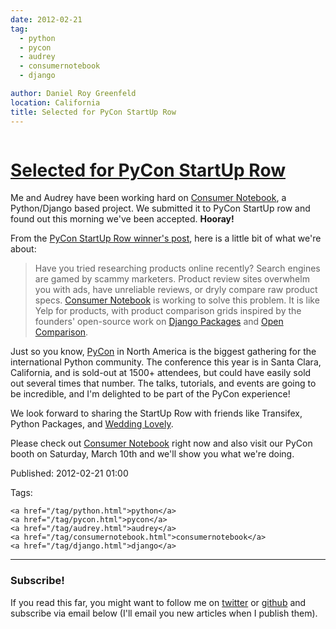 ```yaml
---
date: 2012-02-21
tag:
  - python
  - pycon
  - audrey
  - consumernotebook
  - django

author: Daniel Roy Greenfeld
location: California
title: Selected for PyCon StartUp Row
---
```


<div class="twelve wide column">
  <h1 class="ui block header">
    <div class="content">
      <a href="/selected-for-pycon-startup-row.html"
        >Selected for PyCon StartUp Row</a
      >
    </div>
  </h1>
  <p>
    Me and Audrey have been working hard on
    <a href="http://consumernotebook.com" target="_blank">Consumer Notebook</a>,
    a Python/Django based project. We submitted it to PyCon StartUp row and
    found out this morning we've been accepted. <strong>Hooray!</strong>
  </p>
  <p>
    From the
    <a
      href="http://pycon.blogspot.com/2012/02/startup-row-winners-for-pycon-2012.html"
      target="_blank"
      >PyCon StartUp Row winner's post</a
    >, here is a little bit of what we're about:
  </p>
  <blockquote>
    <p>
      Have you tried researching products online recently? Search engines are
      gamed by scammy marketers. Product review sites overwhelm you with ads,
      have unreliable reviews, or dryly compare raw product specs.
      <a href="http://consumernotebook.com" target="_blank"
        >Consumer Notebook</a
      >
      is working to solve this problem. It is like Yelp for products, with
      product comparison grids inspired by the founders' open-source work on
      <a href="http://djangopackages.com" target="_blank">Django Packages</a>
      and
      <a href="http://opencomparison.org" target="_blank">Open Comparison</a>.
    </p>
  </blockquote>
  <p>
    Just so you know, <a href="http://us.pycon.org" target="_blank">PyCon</a> in
    North America is the biggest gathering for the international Python
    community. The conference this year is in Santa Clara, California, and is
    sold-out at 1500+ attendees, but could have easily sold out several times
    that number. The talks, tutorials, and events are going to be incredible,
    and I'm delighted to be part of the PyCon experience!
  </p>
  <p>
    We look forward to sharing the StartUp Row with friends like Transifex,
    Python Packages, and
    <a href="http://www.weddinglovely.com/" target="_blank">Wedding Lovely</a>.
  </p>
  <p>
    Please check out
    <a href="http://consumernotebook.com" target="_blank">Consumer Notebook</a>
    right now and also visit our PyCon booth on Saturday, March 10th and we'll
    show you what we're doing.
  </p>
  <p>Published: 2012-02-21 01:00</p>
  <p>
    Tags:

    <a href="/tag/python.html">python</a>
    <a href="/tag/pycon.html">pycon</a>
    <a href="/tag/audrey.html">audrey</a>
    <a href="/tag/consumernotebook.html">consumernotebook</a>
    <a href="/tag/django.html">django</a>
  </p>
  <hr />
  <h3 class="ui header">Subscribe!</h3>
  <p>
    If you read this far, you might want to follow me on
    <a href="https://twitter.com/pydanny">twitter</a> or
    <a href="https://github.com/pydanny">github</a> and subscribe via email
    below (I'll email you new articles when I publish them).
  </p>
   
</div>
